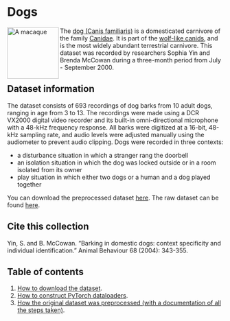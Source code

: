 # Dogs

<img src="https://upload.wikimedia.org/wikipedia/commons/3/34/Labrador_on_Quantock_%282175262184%29.jpg" alt="A macaque" width="120" align="left">

The [dog (Canis familiaris)](https://en.wikipedia.org/wiki/Dog) is a domesticated carnivore of the family [Canidae](https://en.wikipedia.org/wiki/Canidae). It is part of the [wolf-like canids](https://en.wikipedia.org/wiki/Canina_(subtribe)), and is the most widely abundant terrestrial carnivore. 
This dataset was recorded by researchers Sophia Yin and Brenda McCowan during a three-month period from July - September 2000. 
<br>

## Dataset information
The dataset consists of 693 recordings of dog barks from 10 adult dogs, ranging in age from 3 to 13. The recordings were made using a DCR VX2000 digital
video recorder and its built-in omni-directional microphone with a 48-kHz frequency response. All barks were digitized at a 16-bit, 48-kHz sampling rate, and audio levels were adjusted manually using the audiometer to prevent audio clipping. Dogs were recorded in three contexts: 

- a disturbance situation in which a stranger rang the doorbell
- an isolation situation in which the dog was locked outside or in a room isolated from its owner
- play situation in which either two dogs or a human and a dog played together

You can download the preprocessed dataset [here](https://archive.org/details/dog_barks). The raw dataset can be found [here](https://archive.org/details/dog-barks-raw).

## Cite this collection

Yin, S. and B. McCowan. “Barking in domestic dogs: context specificity and individual identification.” Animal Behaviour 68 (2004): 343-355. 

## Table of contents

1. [How to download the dataset](https://github.com/earthspecies/library/blob/main/dogs/01_Download_Dataset.ipynb).
2. [How to construct PyTorch dataloaders](https://github.com/earthspecies/library/blob/main/dogs/02_Create_PyTorch_DataLoaders.ipynb).
3. [How the original dataset was preprocessed (with a documentation of all the steps taken)](https://github.com/earthspecies/library/blob/main/dogs/99_Data_Preprocessing.ipynb).
